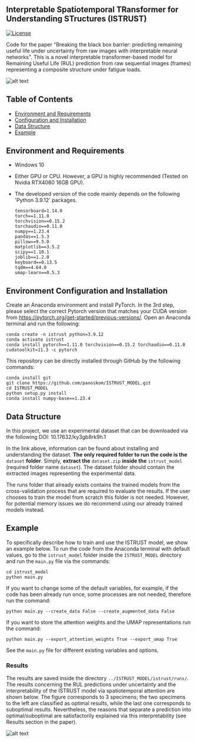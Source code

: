 ##  Interpretable Spatiotemporal TRansformer for Understanding STructures (ISTRUST)

[![License](https://img.shields.io/badge/license-MIT-blue.svg)](LICENSE)

Code for the paper "Breaking the black box barrier: predicting remaining useful life under uncertainty from raw images with interpretable neural networks". This is a novel interpretable transformer-based model for Remaining Useful Life (RUL) prediction from raw sequential images (frames) representing a composite structure under fatigue loads.

![alt text](https://github.com/panoskom/ISTRUST_MODEL/blob/main/Figs/general_concept.jpg)



## Table of Contents

- [Environment and Requirements](#requirements)
- [Configuration and Installation](#installation)
- [Data Structure](#structure)
- [Example](#example)

## Environment and Requirements

- Windows 10
- Either GPU or CPU. However, a GPU is highly recommended (Tested on Nvidia RTX4080 16GB GPU).
- The developed version of the code mainly depends on the following 'Python 3.9.12' packages.

  ```
  tensorboard=1.14.0
  torch==1.11.0
  torchvision==0.15.2
  torchaudio==0.11.0
  numpy==1.23.4
  pandas==1.5.3
  pillow==9.5.0
  matplotlib==3.5.2
  scipy==1.10.1
  joblib==1.2.0
  keyboard==0.13.5
  tqdm==4.64.0
  umap-learn==0.5.3
  ```

## Environment Configuration and Installation
Create an Anaconda environment and install PyTorch. In the 3rd step, please select the correct Pytorch version that matches your CUDA version from https://pytorch.org/get-started/previous-versions/. Open an Anaconda terminal and run the following:

```
conda create -n istrust python=3.9.12
conda activate istrust
conda install pytorch==1.11.0 torchvision==0.15.2 torchaudio==0.11.0 cudatoolkit=11.3 -c pytorch
```
This repository can be directly installed through GitHub by the following commands:

```
conda install git
git clone https://github.com/panoskom/ISTRUST_MODEL.git
cd ISTRUST_MODEL
python setup.py install
conda install numpy-base==1.23.4
```

## Data Structure

In this project, we use an experimental dataset that can be downloaded via the following DOI: 10.17632/ky3gb8rk9h.1 

In the link above, information can be found about installing and understanding the dataset. **The only required folder to run the code is the** `dataset` **folder**. Simply, **extract the** `dataset.zip` **inside the** `istrust_model` (required folder name `dataset`). The dataset folder should contain the extracted images representing the experimental data. 

The runs folder that already exists contains the trained models from the cross-validation process that are required to evaluate the results. If the user chooses to train the model from scratch this folder is not needed. However, for potential memory issues we do recommend using our already trained models instead.
 

## Example

To specifically describe how to train and use the ISTRUST model, we show an example below. To run the code from the Anaconda terminal with default values, go to the `istrust_model` folder inside the `ISTRUST_MODEL` directory and run the `main.py` file via the commands:

```
cd istrust_model
python main.py
```

If you want to change some of the default variables, for example, if the code has been already run once, some processes are not needed, therefore run the command:

`python main.py --create_data False --create_augmented_data False`

If you want to store the attention weights and the UMAP representations run the command:

`python main.py --export_attention_weights True --export_umap True`

See the `main.py` file for different existing variables and options.

### Results

The results are saved inside the directory `../ISTRUST_MODEL/istrust/runs/`. The results concerning the RUL predictions under uncertainty and the interpretability of the ISTRUST model via spatiotemporal attention are shown below. The figure corresponds to 3 specimens; the two specimens to the left are classified as optimal results, while the last one corresponds to suboptimal results. Nevertheless, the reasons that separate a prediction into optimal/suboptimal are satisfactorily explained via this interpretability (see Results section in the paper).

![alt text](https://github.com/panoskom/ISTRUST_MODEL/blob/main/Figs/results.jpg)

